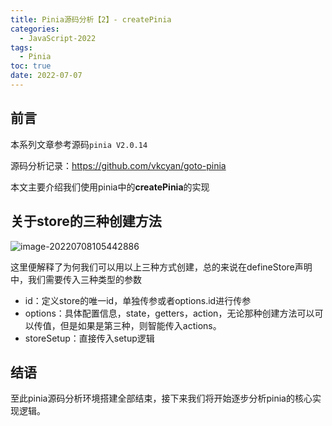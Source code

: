 ```yaml
---
title: Pinia源码分析【2】- createPinia
categories:
  - JavaScript-2022
tags:
  - Pinia
toc: true
date: 2022-07-07
---
```


## 前言

本系列文章参考源码`pinia V2.0.14`

源码分析记录：https://github.com/vkcyan/goto-pinia

本文主要介绍我们使用pinia中的**createPinia**的实现

## 关于store的三种创建方法

![image-20220708105442886](https://www.vkcyan.top/image-20220708105442886.png)

这里便解释了为何我们可以用以上三种方式创建，总的来说在defineStore声明中，我们需要传入三种类型的参数

- id：定义store的唯一id，单独传参或者options.id进行传参
- options：具体配置信息，state，getters，action，无论那种创建方法可以可以传值，但是如果是第三种，则智能传入actions。
- storeSetup：直接传入setup逻辑









## 结语 

至此pinia源码分析环境搭建全部结束，接下来我们将开始逐步分析pinia的核心实现逻辑。

